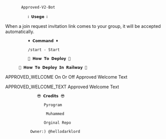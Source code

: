            Approved-V2-Bot

              ℹ️ 𝗨𝘀𝗲𝗴𝗲 ℹ️

When a join request invitation link comes to your group, it will be accepted automatically.

              ♦️ 𝗖𝗼𝗺𝗺𝗮𝗻𝗱 ♦️

              /start - Start

              🤔 𝗛𝗼𝘄 𝗧𝗼 𝗗𝗲𝗽𝗹𝗼𝘆 🤔

          🤔 𝗛𝗼𝘄 𝗧𝗼 𝗗𝗲𝗽𝗹𝗼𝘆 𝗜𝗻 𝗥𝗮𝗶𝗹𝘄𝗮𝘆 🤔

APPROVED_WELCOME On Or Off Approved Welcome Text

APPROVED_WELCOME_TEXT Approved Welcome Text

                  😎 𝗖𝗿𝗲𝗱𝗶𝘁𝘀 😎

                     Pyrogram

                      Muhammed

                     Orginal Repo

               Owner:) @hellodarklord

